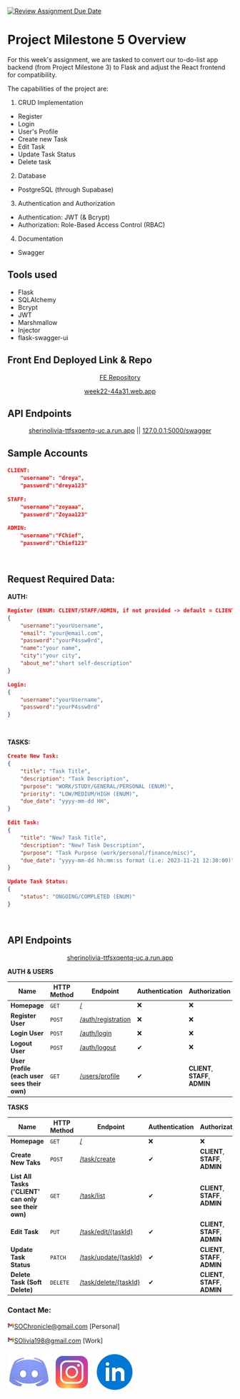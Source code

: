 [![Review Assignment Due Date](https://classroom.github.com/assets/deadline-readme-button-24ddc0f5d75046c5622901739e7c5dd533143b0c8e959d652212380cedb1ea36.svg)](https://classroom.github.com/a/DGzh2WKs)
# Project Milestone 5 Overview
For this week's assignment, we are tasked to convert our to-do-list app backend (from Project Milestone 3) to Flask and adjust the React frontend for compatibility.

The capabilities of the project are:
1. CRUD Implementation 
- Register
- Login
- User's Profile
- Create new Task
- Edit Task
- Update Task Status
- Delete task
2. Database 
- PostgreSQL (through Supabase)
3. Authentication and Authorization
- Authentication: JWT (& Bcrypt)
- Authorization: Role-Based Access Control (RBAC)
4. Documentation
- Swagger

## Tools used
- Flask
- SQLAlchemy
- Bcrypt
- JWT
- Marshmallow
- Injector
- flask-swagger-ui

## Front End Deployed Link & Repo
<p align="center">
<a href="https://github.com/SherinOlivia/to-do-list-app">FE Repository</a>
</p> 
<p align="center">
<a href="https://week22-44a31.web.app">week22-44a31.web.app</a>
</p> 

## API Endpoints

<p align="center">
<a href="https://sherinolivia-ttfsxqentq-uc.a.run.app">sherinolivia-ttfsxqentq-uc.a.run.app</a> || <a href="http://127.0.0.1:5000/swagger/">127.0.0.1:5000/swagger</a>
</p> 


## Sample Accounts
```JSON
CLIENT:
    "username": "dreya",
    "password":"dreya123"
```
```JSON
STAFF:
    "username":"zoyaaa",
    "password":"Zoyaa123"
```
```JSON
ADMIN:
    "username":"FChief",
    "password":"Chief123"
```
<br>

## Request Required Data:
**AUTH:**
```JSON
Register (ENUM: CLIENT/STAFF/ADMIN, if not provided -> default = CLIENT):
{
    "username":"yourUsername",
    "email": "your@email.com",
    "password":"yourP4ssw0rd",
    "name":"your name",
    "city":"your city",
    "about_me":"short self-description"
}
```
```JSON
Login:
{
    "username":"yourUsername",
    "password":"yourP4ssw0rd"
}
```
<br>

**TASKS:**
```JSON
Create New Task:
{
    "title": "Task Title",
    "description": "Task Description",
    "purpose": "WORK/STUDY/GENERAL/PERSONAL (ENUM)",
    "priority": "LOW/MEDIUM/HIGH (ENUM)",
    "due_date": "yyyy-mm-dd HH",
}
```
```JSON
Edit Task:
{
    "title": "New? Task Title",
    "description": "New? Task Description",
    "purpose": "Task Purpose (work/personal/finance/misc)",
    "due_date": "yyyy-mm-dd hh:mm:ss format (i.e: 2023-11-21 12:30:00)"
}
```
```JSON
Update Task Status:
{
    "status": "ONGOING/COMPLETED (ENUM)"
}
```
<br>

## API Endpoints

<p align="center">
<a href="https://sherinolivia-ttfsxqentq-uc.a.run.app">sherinolivia-ttfsxqentq-uc.a.run.app</a>
</p> 

**AUTH & USERS**
<div align="center">

| Name  | HTTP Method | Endpoint | Authentication | Authorization |
| ----------- | ----------- | ----------- | ----------- | ----------- |
| **Homepage** | `GET` |[/](https://sherinolivia-ttfsxqentq-uc.a.run.app/) | ❌ | ❌ |
| **Register User** | `POST` | [/auth/registration](https://sherinolivia-ttfsxqentq-uc.a.run.app/auth/registration) | ❌ | ❌ |
| **Login User** | `POST` | [/auth/login](https://sherinolivia-ttfsxqentq-uc.a.run.app/auth/login) | ❌ | ❌ |
| **Logout User** | `POST` | [/auth/logout](https://sherinolivia-ttfsxqentq-uc.a.run.app/auth/logout) | ✔ | ❌ |
| **User Profile (each user sees their own)** | `GET` | [/users/profile](https://sherinolivia-ttfsxqentq-uc.a.run.app/user/profile) | ✔ | **CLIENT**, **STAFF**, **ADMIN** |
</div>

**TASKS**
<div align="center">

| Name  | HTTP Method | Endpoint | Authentication | Authorization |
| ----------- | ----------- | ----------- | ----------- | ----------- |
| **Homepage** | `GET` |[/](https://sherinolivia-ttfsxqentq-uc.a.run.app/) | ❌ | ❌ |
| **Create New Taks** | `POST` | [/task/create](https://sherinolivia-ttfsxqentq-uc.a.run.app/task/create) | ✔ | **CLIENT**, **STAFF**, **ADMIN** |
| **List All Tasks ('CLIENT' can only see their own)** | `GET` | [/task/list](https://sherinolivia-ttfsxqentq-uc.a.run.app/task/list) | ✔ | **CLIENT**, **STAFF**, **ADMIN** |
| **Edit Task** | `PUT` | [/task/edit/{taskId}](https://sherinolivia-ttfsxqentq-uc.a.run.app/task/edit/2) | ✔ | **CLIENT**, **STAFF**, **ADMIN** |
| **Update Task Status** | `PATCH` | [/task/update/{taskId}](https://sherinolivia-ttfsxqentq-uc.a.run.app/task/update/2) | ✔ | **CLIENT**, **STAFF**, **ADMIN** |
| **Delete Task (Soft Delete)** | `DELETE` | [/task/delete/{taskId}](https://sherinolivia-ttfsxqentq-uc.a.run.app/task/delete/1) | ✔ | **CLIENT**, **STAFF**, **ADMIN** |

</div>

### Contact Me:

<img src="https://raw.githubusercontent.com/RevoU-FSSE-2/week-7-SherinOlivia/3dd7cdf0d5c9fc1828f0dfcac8ef2e9c057902be/assets/gmail-icon.svg" width="15px" background-color="none">[SOChronicle@gmail.com](mailto:SOChronicle@gmail.com) [Personal]

<img src="https://raw.githubusercontent.com/RevoU-FSSE-2/week-7-SherinOlivia/3dd7cdf0d5c9fc1828f0dfcac8ef2e9c057902be/assets/gmail-icon.svg" width="15px" background-color="none">[SOlivia198@gmail.com](mailto:SOlivia198@gmail.com) [Work]

[![Roo-Discord](https://raw.githubusercontent.com/RevoU-FSSE-2/week-5-SherinOlivia/bddf1eca3ee3ad82db2f228095d01912bf9c3de6/assets/MDimgs/icons8-discord.svg)](https://discord.com/users/shxdxr#7539)[![Roo-Instagram](https://raw.githubusercontent.com/RevoU-FSSE-2/week-5-SherinOlivia/bddf1eca3ee3ad82db2f228095d01912bf9c3de6/assets/MDimgs/icons8-instagram.svg)](https://instagram.com/shxdxr?igshid=MzRlODBiNWFlZA==)[![Roo-LinkedIn](https://raw.githubusercontent.com/RevoU-FSSE-2/week-5-SherinOlivia/bddf1eca3ee3ad82db2f228095d01912bf9c3de6/assets/MDimgs/icons8-linkedin-circled.svg)](https://www.linkedin.com/in/sherin-olivia-07311127a/)